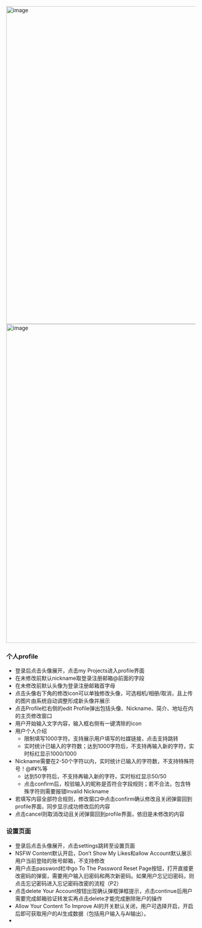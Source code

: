 <img width="842" alt="image" src="https://github.com/user-attachments/assets/2317cd6c-543b-460e-9d03-09987befa552" />

<img width="845" alt="image" src="https://github.com/user-attachments/assets/4b4b8aa5-0054-424e-8816-f0f0991a4f94" />



### 个人profile

- 登录后点击头像展开，点击my Projects进入profile界面
- 在未修改前默认nickname取登录注册邮箱@前面的字段
- 在未修改前默认头像为登录注册邮箱首字母
- 点击头像右下角的修改icon可以单独修改头像，可选相机/相册/取消，且上传的图片由系统自动调整形成新头像并展示
- 点击Profile栏右侧的edit Profile弹出包括头像、Nickname、简介、地址在内的主页修改窗口
- 用户开始输入文字内容，输入框右侧有一键清除的icon
- 用户个人介绍
  - 限制填写1000字符。支持展示用户填写的社媒链接，点击支持跳转
  - 实时统计已输入的字符数；达到1000字符后，不支持再输入新的字符，实时标红显示1000/1000
- Nickname需要在2-50个字符以内，实时统计已输入的字符数，不支持特殊符号！@#¥%等
  - 达到50字符后，不支持再输入新的字符，实时标红显示50/50
  - 点击confirm后，校验输入的昵称是否符合字段规则；若不合法，包含特殊字符则需要报错Invalid Nickname
- 若填写内容全部符合规则，修改窗口中点击confirm确认修改且关闭弹窗回到profile界面，同步显示成功修改后的内容
- 点击cancel则取消改动且关闭弹窗回到profile界面，依旧是未修改的内容

### 设置页面

- 登录后点击头像展开，点击settings跳转至设置页面
- NSFW Content默认开启，Don’t Show My Likes和allow Account默认展示用户当前登陆的账号邮箱，不支持修改
- 用户点击password栏中go To The Password Reset Page按钮，打开直接更改密码的弹窗，需要用户输入旧密码和两次新密码。如果用户忘记旧密码，则点击忘记密码进入忘记密码改密的流程（P2）
- 点击delete Your Account按钮出现确认弹框弹框提示，点击continue后用户需要完成邮箱验证转发实再点击delete才能完成删除账户的操作
- Allow Your Content To Improve AI的开关默认关闭，用户可选择开启，开启后即可获取用户的AI生成数据（包括用户输入与AI输出）。
- 
